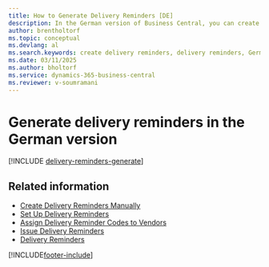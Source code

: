```yaml
---
title: How to Generate Delivery Reminders [DE]
description: In the German version of Business Central, you can create delivery reminders when a purchase isn't delivered as expected.
author: brentholtorf
ms.topic: conceptual
ms.devlang: al
ms.search.keywords: create delivery reminders, delivery reminders, German version
ms.date: 03/11/2025
ms.author: bholtorf
ms.service: dynamics-365-business-central
ms.reviewer: v-soumramani
---
```


# Generate delivery reminders in the German version

[!INCLUDE [delivery-reminders-generate](../includes/ATCHDE/delivery-reminders-generate.md)]

## Related information

- [Create Delivery Reminders Manually](how-to-create-delivery-reminders-manually.md)  
- [Set Up Delivery Reminders](how-to-set-up-delivery-reminders.md)  
- [Assign Delivery Reminder Codes to Vendors](how-to-assign-delivery-reminder-codes-to-vendors.md)  
- [Issue Delivery Reminders](how-to-issue-delivery-reminders.md)  
- [Delivery Reminders](delivery-reminders.md)  

[!INCLUDE[footer-include](../../includes/footer-banner.md)]
